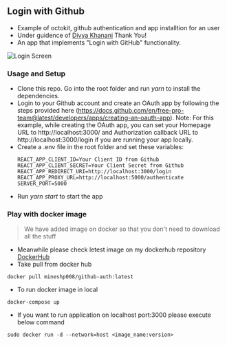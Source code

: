 ## Login with Github
- Example of octokit, github authentication and app installtion for an user
- Under guidence of [Divya Khanani](https://github.com/DivyaKhanani) Thank You!
- An app that implements "Login with GitHub" functionality.

![Login Screen](https://user-images.githubusercontent.com/47652873/189103818-453c18f5-dd53-49a8-9284-8d99c6d095a5.png)

### Usage and Setup
- Clone this repo. Go into the root folder and run *yarn* to install the dependencies.
- Login to your Github account and create an OAuth app by following the steps provided here (https://docs.github.com/en/free-pro-team@latest/developers/apps/creating-an-oauth-app). Note: For this example, while creating the OAuth app, you can set your Homepage URL to http://localhost:3000/ and Authorization callback URL to http://localhost:3000/login if you are running your app locally.
- Create a .env file in the root folder and set these variables: 
  ```
  REACT_APP_CLIENT_ID=Your Client ID from Github
  REACT_APP_CLIENT_SECRET=Your Client Secret from Github
  REACT_APP_REDIRECT_URI=http://localhost:3000/login
  REACT_APP_PROXY_URL=http://localhost:5000/authenticate
  SERVER_PORT=5000
  ```
- Run *yarn start* to start the app
### Play with docker image
> We have added image on docker so that you don't need to download all the stuff
- Meanwhile please check letest image on my dockerhub repository [DockerHub](https://hub.docker.com/r/mineshp008/github-auth/)
- Take pull from docker hub
```
docker pull mineshp008/github-auth:latest
```
- To run docker image in local
```
docker-compose up
```
- If you want to run application on localhost port:3000 please execute below command
```
sudo docker run -d --network=host <image_name:version>
```

